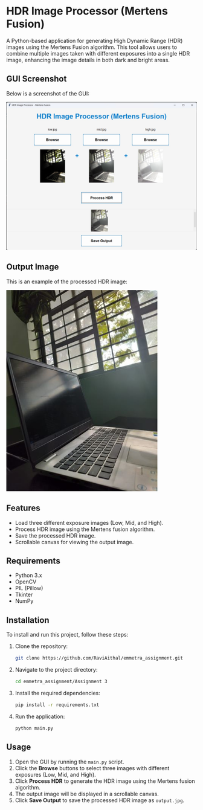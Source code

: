# HDR Image Processor (Mertens Fusion)

A Python-based application for generating High Dynamic Range (HDR) images using the Mertens Fusion algorithm. This tool allows users to combine multiple images taken with different exposures into a single HDR image, enhancing the image details in both dark and bright areas.

## GUI Screenshot

Below is a screenshot of the GUI:

![GUI Screenshot](images/gui.jpg)

## Output Image

This is an example of the processed HDR image:

![Output Image](output.jpg)

## Features

- Load three different exposure images (Low, Mid, and High).
- Process HDR image using the Mertens fusion algorithm.
- Save the processed HDR image.
- Scrollable canvas for viewing the output image.

## Requirements

- Python 3.x
- OpenCV
- PIL (Pillow)
- Tkinter
- NumPy

## Installation

To install and run this project, follow these steps:

1. Clone the repository:
   ```bash
   git clone https://github.com/RaviAithal/emmetra_assignment.git
   ```

2. Navigate to the project directory:
   ```bash
   cd emmetra_assignment/Assignment 3
   ```

3. Install the required dependencies:
   ```bash
   pip install -r requirements.txt
   ```

4. Run the application:
   ```bash
   python main.py
   ```

## Usage

1. Open the GUI by running the `main.py` script.
2. Click the **Browse** buttons to select three images with different exposures (Low, Mid, and High).
3. Click **Process HDR** to generate the HDR image using the Mertens fusion algorithm.
4. The output image will be displayed in a scrollable canvas.
5. Click **Save Output** to save the processed HDR image as `output.jpg`.


